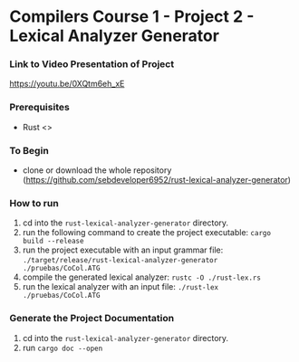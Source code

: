 # Compilers Course 1 - Project 2 - Lexical Analyzer Generator

### Link to Video Presentation of Project

<https://youtu.be/0XQtm6eh_xE>

### Prerequisites
- Rust <>

### To Begin
- clone or download the whole repository (<https://github.com/sebdeveloper6952/rust-lexical-analyzer-generator>)

### How to run

1. cd into the `rust-lexical-analyzer-generator` directory.
2. run the following command to create the project executable: `cargo build --release`
3. run the project executable with an input grammar file: `./target/release/rust-lexical-analyzer-generator ./pruebas/CoCol.ATG`
4. compile the generated lexical analyzer: `rustc -O ./rust-lex.rs`
5. run the lexical analyzer with an input file: `./rust-lex ./pruebas/CoCol.ATG`

### Generate the Project Documentation
1. cd into the `rust-lexical-analyzer-generator` directory.
1. run `cargo doc --open`
